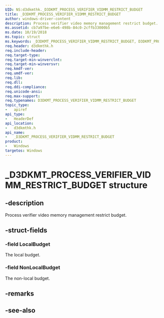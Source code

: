 ```yaml
---
UID: NS:d3dkmthk._D3DKMT_PROCESS_VERIFIER_VIDMM_RESTRICT_BUDGET
title: _D3DKMT_PROCESS_VERIFIER_VIDMM_RESTRICT_BUDGET
author: windows-driver-content
description: Process verifier video memory management restrict budget.
ms.assetid: cb7a97be-e6e6-498b-84c0-2cffb33000b5
ms.date: 10/19/2018
ms.topic: struct
ms.keywords: _D3DKMT_PROCESS_VERIFIER_VIDMM_RESTRICT_BUDGET, D3DKMT_PROCESS_VERIFIER_VIDMM_RESTRICT_BUDGET, 
req.header: d3dkmthk.h
req.include-header:
req.target-type:
req.target-min-winverclnt:
req.target-min-winversvr:
req.kmdf-ver:
req.umdf-ver:
req.lib:
req.dll:
req.ddi-compliance:
req.unicode-ansi:
req.max-support:
req.typenames: D3DKMT_PROCESS_VERIFIER_VIDMM_RESTRICT_BUDGET
topic_type: 
-	apiref
api_type: 
-	HeaderDef
api_location: 
-	d3dkmthk.h
api_name: 
-	_D3DKMT_PROCESS_VERIFIER_VIDMM_RESTRICT_BUDGET
product:
-	Windows
targetos: Windows
---
```


# _D3DKMT_PROCESS_VERIFIER_VIDMM_RESTRICT_BUDGET structure

## -description

Process verifier video memory management restrict budget.

## -struct-fields

### -field LocalBudget

The local budget.

### -field NonLocalBudget
 
The non-local budget.

## -remarks

## -see-also

